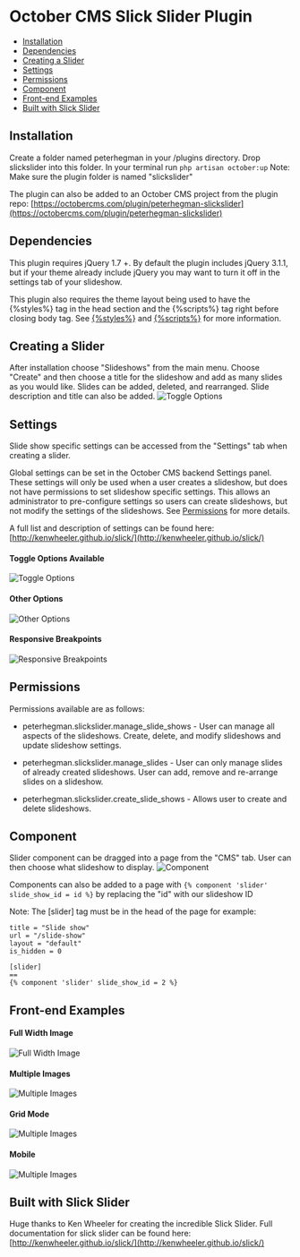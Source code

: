# October CMS Slick Slider Plugin

* [Installation](#installation)
* [Dependencies](#dependencies)
* [Creating a Slider](#creating-a-slider)
* [Settings](#settings)
* [Permissions](#permissions)
* [Component](#component)
* [Front-end Examples](#front-end-examples)
* [Built with Slick Slider](#built-with-slick-slider)

## Installation
Create a folder named peterhegman in your /plugins directory. Drop slickslider into this folder. In your terminal run `php artisan october:up`
Note: Make sure the plugin folder is named "slickslider"

The plugin can also be added to an October CMS project from the plugin repo: [https://octobercms.com/plugin/peterhegman-slickslider](https://octobercms.com/plugin/peterhegman-slickslider)

## Dependencies
This plugin requires jQuery 1.7 +. By default the plugin includes jQuery 3.1.1, but if your theme already include jQuery you may want to turn it off in the settings tab of your slideshow.

This plugin also requires the theme layout being used to have the {%styles%} tag in the head section and the {%scripts%} tag right before closing body tag. See [{%styles%}](https://octobercms.com/docs/markup/tag-styles) and [{%scripts%}](https://octobercms.com/docs/markup/tag-scripts) for more information.

## Creating a Slider
After installation choose "Slideshows" from the main menu.
Choose "Create" and then choose a title for the slideshow and add as many slides as you would like. Slides can be added, deleted, and rearranged. Slide description and title can also be added.
![Toggle Options](/assets/screens/slides.png)

## Settings
Slide show specific settings can be accessed from the "Settings" tab when creating a slider.

Global settings can be set in the October CMS backend Settings panel. These settings will only be used when a user creates a slideshow, but does not have permissions to set slideshow specific settings. This allows an administrator to pre-configure settings so users can create slideshows, but not modify the settings of the slideshows. See [Permissions](#permissions) for more details.

A full list and description of settings can be found here: [http://kenwheeler.github.io/slick/](http://kenwheeler.github.io/slick/)

#### Toggle Options Available
![Toggle Options](/assets/screens/toggle-settings.png)

#### Other Options
![Other Options](/assets/screens/options.png)

#### Responsive Breakpoints
![Responsive Breakpoints](/assets/screens/responsive-breakpoints.png)

## Permissions

Permissions available are as follows:

* peterhegman.slickslider.manage_slide_shows - User can manage all aspects of the slideshows. Create, delete, and modify slideshows and update slideshow settings.

* peterhegman.slickslider.manage_slides - User can only manage slides of already created slideshows. User can add, remove and re-arrange slides on a slideshow.

* peterhegman.slickslider.create_slide_shows - Allows user to create and delete slideshows.

## Component
Slider component can be dragged into a page from the "CMS" tab. User can then choose what slideshow to display.
![Component](/assets/screens/component.png)

Components can also be added to a page with `{% component 'slider' slide_show_id = id %}` by replacing the "id" with our slideshow ID

Note: The [slider] tag must be in the head of the page for example: 

```
title = "Slide show"
url = "/slide-show"
layout = "default"
is_hidden = 0

[slider]
==
{% component 'slider' slide_show_id = 2 %}
```

## Front-end Examples

#### Full Width Image
![Full Width Image](/assets/screens/single-slide.png)

#### Multiple Images
![Multiple Images](/assets/screens/multiple-slides.png)

#### Grid Mode
![Multiple Images](/assets/screens/grid-mode.png)

#### Mobile
![Multiple Images](/assets/screens/mobile.png)

## Built with Slick Slider
Huge thanks to Ken Wheeler for creating the incredible Slick Slider. Full documentation for slick slider can be found here: [http://kenwheeler.github.io/slick/](http://kenwheeler.github.io/slick/)
